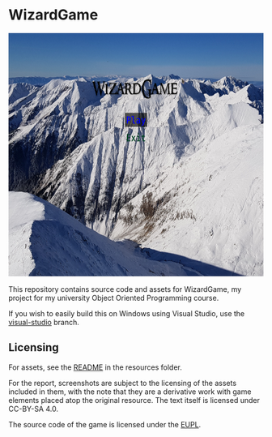 # WizardGame

<img alt="The screenshot includes a picture of snow-covered mountains, the text &quot;Wizard Game&quot;, and two buttons under it: &quot;Play&quot; and &quot;Exit&quot;. Play is selected." height="480" src="report/images/main-menu.png" title="screenshot of WizardGame&amp;#39;s main menu" width="640"/>

This repository contains source code and assets for WizardGame, my project for
my university Object Oriented Programming course.

If you wish to easily build this on Windows using Visual Studio, use the 
[visual-studio](https://github.com/RealKC/WizardGame/tree/visual-studio)
branch.

## Licensing

For assets, see the [README](resources/README.md) in the resources folder.

For the report, screenshots are subject to the licensing of the assets included
in them, with the note that they are a derivative work with game elements
placed atop the original resource. The text itself is licensed under CC-BY-SA 4.0.

The source code of the game is licensed under the [EUPL](./LICENSE.txt).
